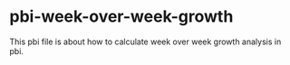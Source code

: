 # pbi-week-over-week-growth

This pbi file is about how to calculate week over week growth analysis in pbi. 

